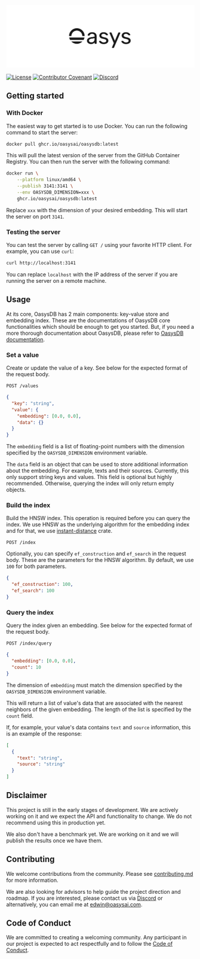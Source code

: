 ![Oasys](/assets/banner.png)

[![License](https://img.shields.io/badge/License-Apache_2.0-blue.svg?style=for-the-badge)](https://opensource.org/licenses/Apache-2.0)
[![Contributor Covenant](https://img.shields.io/badge/Contributor%20Covenant-2.1-4baaaa.svg?style=for-the-badge)](/docs/code_of_conduct.md)
[![Discord](https://img.shields.io/discord/1182432298382131200?logo=discord&logoColor=%23ffffff&label=Discord&style=for-the-badge)](https://discord.gg/bDhQrkqNP4)

## Getting started

### With Docker

The easiest way to get started is to use Docker. You can run the following command to start the server:

```bash
docker pull ghcr.io/oasysai/oasysdb:latest
```

This will pull the latest version of the server from the GitHub Container Registry. You can then run the server with the following command:

```bash
docker run \
    --platform linux/amd64 \
    --publish 3141:3141 \
    --env OASYSDB_DIMENSION=xxx \
    ghcr.io/oasysai/oasysdb:latest
```

Replace `xxx` with the dimension of your desired embedding. This will start the server on port `3141`.

### Testing the server

You can test the server by calling `GET /` using your favorite HTTP client. For example, you can use `curl`:

```bash
curl http://localhost:3141
```

You can replace `localhost` with the IP address of the server if you are running the server on a remote machine.

## Usage

At its core, OasysDB has 2 main components: key-value store and embedding index. These are the documentations of OasysDB core functionalities which should be enough to get you started. But, if you need a more thorough documentation about OasysDB, please refer to [OasysDB documentation](https://docs.oasysai.com).

### Set a value

Create or update the value of a key. See below for the expected format of the request body.

```
POST /values
```

```json
{
  "key": "string",
  "value": {
    "embedding": [0.0, 0.0],
    "data": {}
  }
}
```

The `embedding` field is a list of floating-point numbers with the dimension specified by the `OASYSDB_DIMENSION` environment variable.

The `data` field is an object that can be used to store additional information about the embedding. For example, texts and their sources. Currently, this only support string keys and values. This field is optional but highly recommended. Otherwise, querying the index will only return empty objects.

### Build the index

Build the HNSW index. This operation is required before you can query the index. We use HNSW as the underlying algorithm for the embedding index and for that, we use [instant-distance](https://github.com/instant-labs/instant-distance) crate.

```
POST /index
```

Optionally, you can specify `ef_construction` and `ef_search` in the request body. These are the parameters for the HNSW algorithm. By default, we use `100` for both parameters.

```json
{
  "ef_construction": 100,
  "ef_search": 100
}
```

### Query the index

Query the index given an embedding. See below for the expected format of the request body.

```
POST /index/query
```

```json
{
  "embedding": [0.0, 0.0],
  "count": 10
}
```

The dimension of `embedding` must match the dimension specified by the `OASYSDB_DIMENSION` environment variable.

This will return a list of value's data that are associated with the nearest neighbors of the given embedding. The length of the list is specified by the `count` field.

If, for example, your value's data contains `text` and `source` information, this is an example of the response:

```json
[
  {
    "text": "string",
    "source": "string"
  }
]
```

## Disclaimer

This project is still in the early stages of development. We are actively working on it and we expect the API and functionality to change. We do not recommend using this in production yet.

We also don't have a benchmark yet. We are working on it and we will publish the results once we have them.

## Contributing

We welcome contributions from the community. Please see [contributing.md](/docs/contributing.md) for more information.

We are also looking for advisors to help guide the project direction and roadmap. If you are interested, please contact us via [Discord](https://discord.gg/bDhQrkqNP4) or alternatively, you can email me at edwin@oasysai.com.

## Code of Conduct

We are committed to creating a welcoming community. Any participant in our project is expected to act respectfully and to follow the [Code of Conduct](/docs/code_of_conduct.md).
